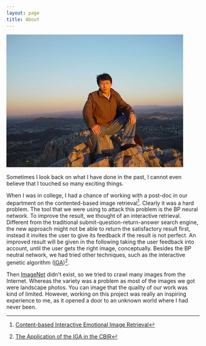 ```yaml
---
layout: page
title: About
---
```



<!-- Before I came to the U.S., I had got my B.S. and M.S. from <a
href="http://cs11.ustc.edu.cn/en/more.php?siteid=573&amp;tplset=depte1&
amp;catalogid=575&amp;pid=573" rel="nofollow" target="_blank">the
Computer Science Department</a> at <a href="http://www.ustc.edu.cn/en/"
rel="nofollow" target="_blank">University of Science and Technology of
China</a>.  In Fall 2004, I joined <a
href="http://sci.asu.edu/about/cse.php" rel="nofollow"
target="_blank">the Computer Science and Engineering Department</a> at
<a href="http://www.asu.edu/" rel="nofollow" target="_blank">Arizona
State University</a> as a graduate student. This is the beginning of my
journey towards a Ph.D. -->

![Alt text](/public/qiyan2.jpg "CamelBack@Pheonix")

Sometimes I look back on what I have done in the past, I cannot even 
believe that I touched so many exciting things.

When I was in college, I had a chance of working with a post-doc in our
department on the contented-based image retrieval[^1]. Clearly it was a
hard problem. The tool that we were using to attack this problem is the
BP neural network. To improve the result, we thought of an interactive
retrieval. Different from the traditional submit-question-return-answer
search engine, the new approach might not be able to return the
satisfactory result first, instead it invites the user to give its
feedback if the result is not perfect. An improved result will be given
in the following taking the user feedback into account, until the user
gets the right image, conceptually. Besides the BP neutral network, we
had tried other techniques, such as the interactive genetic algorithm
([IGA](http://en.wikipedia.org/wiki/Interactive_evolutionary_computation#IGA))[^2].

Then [ImageNet](www.image-net.org/) didn't exist, so we tried to crawl
many images from the Internet. Whereas the variety was a problem as most
of the images we got were landscape photos. You can image that the
quality of our work was kind of limited. However, working on this
project was really an inspiring experience to me, as it opened a door to
an unknown world where I had never been. 



[^1]: [Content-based Interactive Emotional Image Retrieval](http://www.cqvip.com/Read/Read.aspx?id=5868569)

[^2]: [The Application of the IGA in the CBIR](http://www.cqvip.com/qk/90287x/200401/9625006.html)